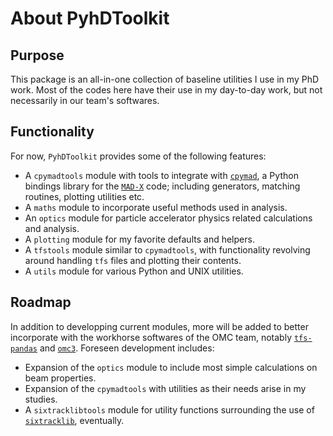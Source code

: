 # About PyhDToolkit

## Purpose

This package is an all-in-one collection of baseline utilities I use in my PhD work.
Most of the codes here have their use in my day-to-day work, but not necessarily in our team's softwares.

## Functionality

For now, `PyhDToolkit` provides some of the following features:

- A `cpymadtools` module with tools to integrate with [`cpymad`][cpymad], a Python bindings library for the [`MAD-X`][madx] code; including generators, matching routines, plotting utilities etc.
- A `maths` module to incorporate useful methods used in analysis.
- An `optics` module for particle accelerator physics related calculations and analysis.
- A `plotting` module for my favorite defaults and helpers.
- A `tfstools` module similar to `cpymadtools`, with functionality revolving around handling `tfs` files and plotting their contents.
- A `utils` module for various Python and UNIX utilities.

## Roadmap

In addition to developping current modules, more will be added to better incorporate with the workhorse softwares of the OMC team, notably [`tfs-pandas`][tfs] and [`omc3`][omc3].
Foreseen development includes:

- Expansion of the `optics` module to include most simple calculations on beam properties.
- Expansion of the `cpymadtools` with utilities as their needs arise in my studies.
- A `sixtracklibtools` module for utility functions surrounding the use of [`sixtracklib`][sixtracklib], eventually.

[cpymad]: https://github.com/hibtc/cpymad
[madx]: https://mad.web.cern.ch/mad/
[omc3]: https://github.com/pylhc/omc3
[tfs]: https://github.com/pylhc/tfs
[sixtracklib]: https://github.com/SixTrack/sixtracklib
